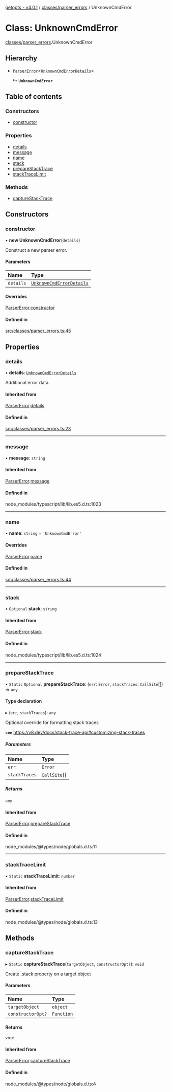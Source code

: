 [getopts - v4.0.1](../README.md) / [classes/parser_errors](../modules/classes_parser_errors.md) / UnknownCmdError

# Class: UnknownCmdError

[classes/parser_errors](../modules/classes_parser_errors.md).UnknownCmdError

## Hierarchy

- [`ParserError`](classes_parser_errors.ParserError.md)<[`UnknownCmdErrorDetails`](../interfaces/interfaces_parser_error_details.UnknownCmdErrorDetails.md)\>

  ↳ **`UnknownCmdError`**

## Table of contents

### Constructors

- [constructor](classes_parser_errors.UnknownCmdError.md#constructor)

### Properties

- [details](classes_parser_errors.UnknownCmdError.md#details)
- [message](classes_parser_errors.UnknownCmdError.md#message)
- [name](classes_parser_errors.UnknownCmdError.md#name)
- [stack](classes_parser_errors.UnknownCmdError.md#stack)
- [prepareStackTrace](classes_parser_errors.UnknownCmdError.md#preparestacktrace)
- [stackTraceLimit](classes_parser_errors.UnknownCmdError.md#stacktracelimit)

### Methods

- [captureStackTrace](classes_parser_errors.UnknownCmdError.md#capturestacktrace)

## Constructors

### constructor

• **new UnknownCmdError**(`details`)

Construct a new parser error.

#### Parameters

| Name      | Type                                                                                                |
| :-------- | :-------------------------------------------------------------------------------------------------- |
| `details` | [`UnknownCmdErrorDetails`](../interfaces/interfaces_parser_error_details.UnknownCmdErrorDetails.md) |

#### Overrides

[ParserError](classes_parser_errors.ParserError.md).[constructor](classes_parser_errors.ParserError.md#constructor)

#### Defined in

[src/classes/parser_errors.ts:45](https://github.com/prasadrajandran/node-getopts/blob/6df82cf/src/classes/parser_errors.ts#L45)

## Properties

### details

• **details**: [`UnknownCmdErrorDetails`](../interfaces/interfaces_parser_error_details.UnknownCmdErrorDetails.md)

Additional error data.

#### Inherited from

[ParserError](classes_parser_errors.ParserError.md).[details](classes_parser_errors.ParserError.md#details)

#### Defined in

[src/classes/parser_errors.ts:23](https://github.com/prasadrajandran/node-getopts/blob/6df82cf/src/classes/parser_errors.ts#L23)

---

### message

• **message**: `string`

#### Inherited from

[ParserError](classes_parser_errors.ParserError.md).[message](classes_parser_errors.ParserError.md#message)

#### Defined in

node_modules/typescript/lib/lib.es5.d.ts:1023

---

### name

• **name**: `string` = `'UnknownCmdError'`

#### Overrides

[ParserError](classes_parser_errors.ParserError.md).[name](classes_parser_errors.ParserError.md#name)

#### Defined in

[src/classes/parser_errors.ts:44](https://github.com/prasadrajandran/node-getopts/blob/6df82cf/src/classes/parser_errors.ts#L44)

---

### stack

• `Optional` **stack**: `string`

#### Inherited from

[ParserError](classes_parser_errors.ParserError.md).[stack](classes_parser_errors.ParserError.md#stack)

#### Defined in

node_modules/typescript/lib/lib.es5.d.ts:1024

---

### prepareStackTrace

▪ `Static` `Optional` **prepareStackTrace**: (`err`: `Error`, `stackTraces`: `CallSite`[]) => `any`

#### Type declaration

▸ (`err`, `stackTraces`): `any`

Optional override for formatting stack traces

**`see`** https://v8.dev/docs/stack-trace-api#customizing-stack-traces

##### Parameters

| Name          | Type         |
| :------------ | :----------- |
| `err`         | `Error`      |
| `stackTraces` | `CallSite`[] |

##### Returns

`any`

#### Inherited from

[ParserError](classes_parser_errors.ParserError.md).[prepareStackTrace](classes_parser_errors.ParserError.md#preparestacktrace)

#### Defined in

node_modules/@types/node/globals.d.ts:11

---

### stackTraceLimit

▪ `Static` **stackTraceLimit**: `number`

#### Inherited from

[ParserError](classes_parser_errors.ParserError.md).[stackTraceLimit](classes_parser_errors.ParserError.md#stacktracelimit)

#### Defined in

node_modules/@types/node/globals.d.ts:13

## Methods

### captureStackTrace

▸ `Static` **captureStackTrace**(`targetObject`, `constructorOpt?`): `void`

Create .stack property on a target object

#### Parameters

| Name              | Type       |
| :---------------- | :--------- |
| `targetObject`    | `object`   |
| `constructorOpt?` | `Function` |

#### Returns

`void`

#### Inherited from

[ParserError](classes_parser_errors.ParserError.md).[captureStackTrace](classes_parser_errors.ParserError.md#capturestacktrace)

#### Defined in

node_modules/@types/node/globals.d.ts:4
